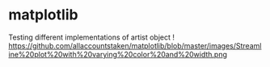 # matplotlib
Testing different implementations of artist object
! https://github.com/allaccountstaken/matplotlib/blob/master/images/Streamline%20plot%20with%20varying%20color%20and%20width.png
